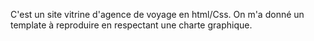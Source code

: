 C'est un site vitrine d'agence de voyage en html/Css. 
On m'a donné un template à reproduire en respectant une charte graphique. 
